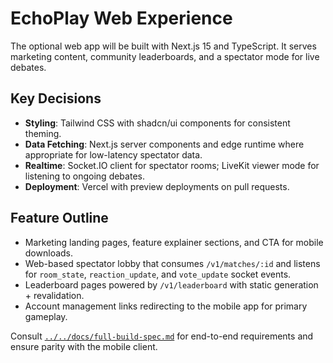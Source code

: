 # EchoPlay Web Experience

The optional web app will be built with Next.js 15 and TypeScript. It serves marketing content, community leaderboards, and a spectator mode for live debates.

## Key Decisions
- **Styling**: Tailwind CSS with shadcn/ui components for consistent theming.
- **Data Fetching**: Next.js server components and edge runtime where appropriate for low-latency spectator data.
- **Realtime**: Socket.IO client for spectator rooms; LiveKit viewer mode for listening to ongoing debates.
- **Deployment**: Vercel with preview deployments on pull requests.

## Feature Outline
- Marketing landing pages, feature explainer sections, and CTA for mobile downloads.
- Web-based spectator lobby that consumes `/v1/matches/:id` and listens for `room_state`, `reaction_update`, and `vote_update` socket events.
- Leaderboard pages powered by `/v1/leaderboard` with static generation + revalidation.
- Account management links redirecting to the mobile app for primary gameplay.

Consult [`../../docs/full-build-spec.md`](../../docs/full-build-spec.md) for end-to-end requirements and ensure parity with the mobile client.
